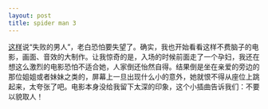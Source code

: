 ```yaml
---
layout: post
title: spider man 3
---
```


<p><a href="http://www.francaisblog.com.cn/node/580"> 这样</a>说“失败的男人”，老白恐怕要失望了。确实，我也开始看看这样不费脑子的电影，画面、音效的大制作。让我惊奇的是，入场的时候前面走了一个孕妇，我还在想这么激烈的电影恐怕不适合她，人家倒还怡然自得。结果倒是坐在亲爱的旁边的那位姐姐或者妹妹之类的，屏幕上一旦出现什么小的意外，她就恨不得从座位上跳起来，太夸张了吧。电影本身没给我留下太深的印象，这个小插曲告诉我们：不要以貌取人！</p>
